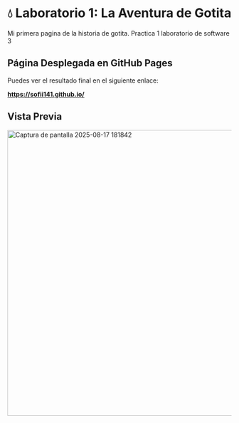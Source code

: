 # 💧 Laboratorio 1: La Aventura de Gotita

Mi primera pagina de la historia de gotita. Practica 1 laboratorio de software 3

## Página Desplegada en GitHub Pages

Puedes ver el resultado final en el siguiente enlace:

**https://sofii141.github.io/**

## Vista Previa

<img width="1329" height="642" alt="Captura de pantalla 2025-08-17 181842" src="https://github.com/user-attachments/assets/78975eab-b334-4c48-a4d0-05058e96d18d" />

